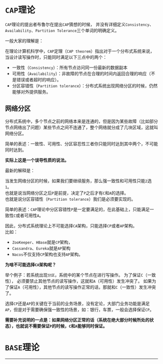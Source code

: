 # <a id="cap">`CAP`理论</a>
`CAP`理论的提出者布鲁尔在提出`CAP`猜想的时候，
并没有详细定义`Consistency`、`Availability`、`Partition Tolerance`三个单词的明确定义。

⼀般⼤家的理解是：

在理论计算机科学中，`CAP`定理（`CAP theorem`）指出对于⼀个分布式系统来说，当设计读写操作时，只能同时满足以下三点中的两个：
- 一致性（`Consistency`）：所有节点访问同⼀份最新的数据副本
- 可用性（`Availability`）：⾮故障的节点在合理的时间内返回合理的响应（不是错误或者超时的响应）。
- 分区容错性（`Partition tolerance`）：分布式系统出现⽹络分区的时候，仍然能够对外提供服务。

## ⽹络分区
分布式系统中，多个节点之前的⽹络本来是连通的，但是因为某些故障（⽐如部分节点⽹络出了问题）某些节点之间不连通了，整个⽹络就分成了⼏块区域，这就叫⽹络分区。

简单的表述：一致性、可用性、分区容忍性三者你只能同时达到其中两个，不可能同时达到。

**实际上这是⼀个误导性质的说法。**

最新的解释是：

当发⽣⽹络分区的时候，如果我们要继续服务，那么强一致性和可用性只能`2`选`1`。</br>
也就是说当⽹络分区之后`P`是前提，决定了`P`之后才有`C`和`A`的选择。</br>
也就是说分区容错性（`Partition tolerance`）我们是必须要实现的。</br>

简单的表述：`CAP`理论中分区容错性`P`是⼀定要满足的，在此基础上，只能满足一致性`C`或者可用性`A`。

因此，分布式系统理论上不可能选择`CA`架构，只能选择`CP`或者`AP`架构。 </br>
⽐如：
- `ZooKeeper`、`HBase`就是`CP`架构，
- `Cassandra`、`Eureka`就是`AP`架构
- `Nacos`不仅⽀持`CP`架构也⽀持`AP`架构。

**为啥不可能选择`CA`架构呢？**

举个例⼦：若系统出现`分区`，系统中的某个节点在进⾏写操作。
为了保证`C`（一致性）， 必须要禁⽌其他节点的读写操作，这就和`A`（可用性）发⽣冲突了。
如果为了保证`A`（可用性），其他节点的读写操作正常的话，那就和`C`（一致性）发⽣冲突了。

选择`CP`还是`AP`的关键在于当前的业务场景，没有定论，大部门业务功能是满足`AP`，但是对于需要确保强一致性的场景，如：银⾏，车票，⼀般会选择保证`CP`。

**需要补充说明的⼀点是：如果⽹络分区正常的话（系统在绝⼤部分时候所处的状态），也就说不需要保证`P`的时候，`C`和`A`能够同时保证。**

# <a id="cap">`BASE`理论</a>




----
